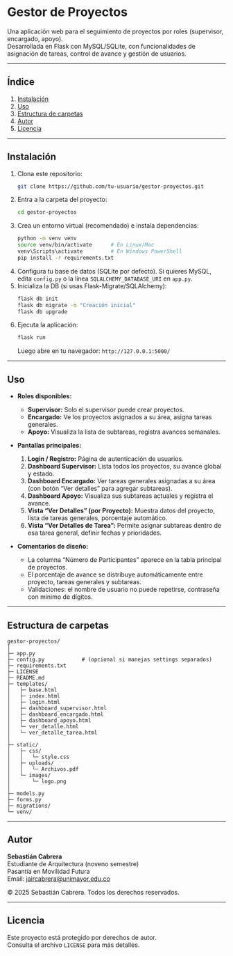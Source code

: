 # Gestor de Proyectos

Una aplicación web para el seguimiento de proyectos por roles (supervisor, encargado, apoyo).  
Desarrollada en Flask con MySQL/SQLite, con funcionalidades de asignación de tareas, control de avance y gestión de usuarios.

---

## Índice

1. [Instalación](#instalación)  
2. [Uso](#uso)  
3. [Estructura de carpetas](#estructura-de-carpetas)  
4. [Autor](#autor)  
5. [Licencia](#licencia)  

---

## Instalación

1. Clona este repositorio:  
   ```bash
   git clone https://github.com/tu-usuario/gestor-proyectos.git
   ```
2. Entra a la carpeta del proyecto:  
   ```bash
   cd gestor-proyectos
   ```
3. Crea un entorno virtual (recomendado) e instala dependencias:  
   ```bash
   python -m venv venv
   source venv/bin/activate      # En Linux/Mac
   venv\Scripts\activate         # En Windows PowerShell
   pip install -r requirements.txt
   ```
4. Configura tu base de datos (SQLite por defecto). Si quieres MySQL, edita `config.py` o la línea `SQLALCHEMY_DATABASE_URI` en `app.py`.
5. Inicializa la DB (si usas Flask-Migrate/SQLAlchemy):  
   ```bash
   flask db init
   flask db migrate -m "Creación inicial"
   flask db upgrade
   ```
6. Ejecuta la aplicación:  
   ```bash
   flask run
   ```
   Luego abre en tu navegador: `http://127.0.0.1:5000/`

---

## Uso

- **Roles disponibles:**  
  - **Supervisor:** Solo el supervisor puede crear proyectos.  
  - **Encargado:** Ve los proyectos asignados a su área, asigna tareas generales.  
  - **Apoyo:** Visualiza la lista de subtareas, registra avances semanales.  

- **Pantallas principales:**  
  1. **Login / Registro:** Página de autenticación de usuarios.  
  2. **Dashboard Supervisor:** Lista todos los proyectos, su avance global y estado.  
  3. **Dashboard Encargado:** Ver tareas generales asignadas a su área (con botón “Ver detalles” para agregar subtareas).  
  4. **Dashboard Apoyo:** Visualiza sus subtareas actuales y registra el avance.  
  5. **Vista “Ver Detalles” (por Proyecto):** Muestra datos del proyecto, lista de tareas generales, porcentaje automático.  
  6. **Vista “Ver Detalles de Tarea”:** Permite asignar subtareas dentro de esa tarea general, definir fechas y prioridades.  

- **Comentarios de diseño:**  
  - La columna “Número de Participantes” aparece en la tabla principal de proyectos.  
  - El porcentaje de avance se distribuye automáticamente entre proyecto, tareas generales y subtareas.  
  - Validaciones: el nombre de usuario no puede repetirse, contraseña con mínimo de dígitos.  

---

## Estructura de carpetas

```
gestor-proyectos/
│
├─ app.py
├─ config.py            # (opcional si manejas settings separados)
├─ requirements.txt
├─ LICENSE
├─ README.md
├─ templates/
│   ├─ base.html
│   ├─ index.html
│   ├─ login.html
│   ├─ dashboard_supervisor.html
│   ├─ dashboard_encargado.html
│   ├─ dashboard_apoyo.html
│   └─ ver_detalle.html
│   └─ ver_detalle_tarea.html
│
├─ static/
│   ├─ css/
│   │   └─ style.css
│   ├─ uploads/
│   │   └─ Archivos.pdf
│   └─ images/
│       └─ logo.png
│
├─ models.py
├─ forms.py
├─ migrations/
└─ venv/
```

---

## Autor

**Sebastián Cabrera**  
Estudiante de Arquitectura (noveno semestre)  
Pasantía en Movilidad Futura  
Email: jaircabrera@unimayor.edu.co 

© 2025 Sebastián Cabrera. Todos los derechos reservados.

---

## Licencia

Este proyecto está protegido por derechos de autor.  
Consulta el archivo `LICENSE` para más detalles.
